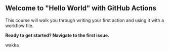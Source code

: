 ## Welcome to "Hello World" with GitHub Actions

This course will walk you through writing your first action and using it with a workflow file. 

**Ready to get started? Navigate to the first issue.**


wakka
